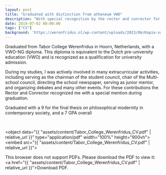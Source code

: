 ```yaml
---
layout: post
title: "Graduated with distinction from atheneum VWO"
description: "With special recognition by the rector and conrector for exceptional contributions to the school community"
date: 2019-07-02 00:00:00
tags: ["CV"]
background: 'https://werenfridus.nl/wp-content/uploads/2023/06/Kopie-van-photographybyIK-Werenfridus-septbember2019-017-scaled.jpg'
---
```


Graduated from Tabor College Werenfridus in Hoorn, Netherlands, with a VWO-NG diploma. This diploma is equivalent to the Dutch pre-university education (VWO) and is recognized as a qualification for university admission.

During my studies, I was actively involved in many extracurricular activities, including serving as the chairman of the student council, chair of the Multi-school council, directing the school newspaper, serving as junior mentor, and organizing debates and many other events. For these contributions the Rector and Conrector recognized me with a special mention during graduation. 


Graduated with a 9 for the final thesis on philosophical modernity in contemporary society, and a 7 GPA overall

<br>


<object data="{{ "assets/content/Tabor_College_Werenfridus_CV.pdf" | relative_url }}" type="application/pdf" width="100%" height="900vh">
    <embed src="{{ "assets/content/Tabor_College_Werenfridus_CV.pdf" | relative_url }}">
        <p>This browser does not support PDFs. Please download the PDF to view it: <a href="{{ "assets/content/Tabor_College_Werenfridus_CV.pdf" | relative_url }}">Download PDF</a>.</p>
    </embed>
</object>

